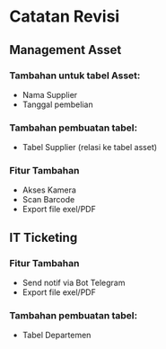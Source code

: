 # Catatan Revisi



## Management Asset

### Tambahan untuk tabel Asset:

- Nama Supplier
- Tanggal pembelian

### Tambahan pembuatan tabel:
- Tabel Supplier (relasi ke tabel asset)

### Fitur Tambahan
- Akses Kamera
- Scan Barcode
- Export file exel/PDF

## IT Ticketing

### Fitur Tambahan
- Send notif via Bot Telegram
- Export file exel/PDF

### Tambahan pembuatan tabel:
- Tabel Departemen


